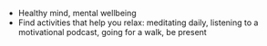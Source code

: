 - Healthy mind, mental wellbeing
- Find activities that help you relax: meditating daily, listening to a motivational podcast, going for a walk, be present